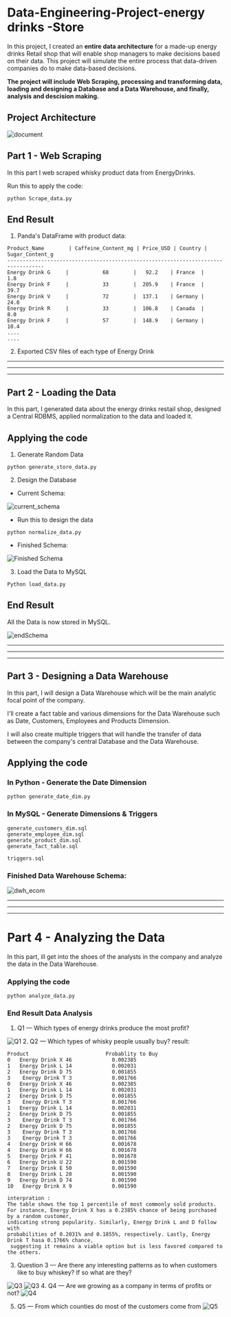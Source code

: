 # Data-Engineering-Project-energy drinks  -Store
In this project, I created an __entire data architecture__ for a made-up energy drinks Retail  shop that will enable shop managers to make decisions based on their data. 
This project will simulate the entire process that data-driven companies do to make data-based decisions.

__The project will include Web Scraping, processing and transforming data, loading and designing a Database and a Data Warehouse, and finally, analysis and descision making.__

## Project Architecture
![document](https://github.com/ayoub-elmarchoum/Stage-Data-Engineering-Energy-Drink-Store/blob/main/Project%20Architecture.jpg)


## Part 1 - Web Scraping
In this part I web scraped whisky product data from EnergyDrinks.

Run this to apply the code:

```
python Scrape_data.py

```



## End Result

1. Panda's DataFrame with product data:
```
Product_Name        | Caffeine_Content_mg | Price_USD | Country | Sugar_Content_g
----------------------------------------------------------------------------------
Energy Drink G     |           68        |   92.2    | France  |     1.8
Energy Drink F     |           33        |  205.9    | France  |    39.7
Energy Drink V     |           72        |  137.1    | Germany |    24.0
Energy Drink R     |           33        |  106.8    | Canada  |     8.0
Energy Drink F     |           57        |  148.9    | Germany |    10.4
....
....

```

2. Exported CSV files of each type of Energy Drink




**********************************************************************************************************************************
**********************************************************************************************************************************
**********************************************************************************************************************************

## Part 2 - Loading the Data
In this part, I generated data about the energy drinks restail shop, designed a Central RDBMS, applied normalization to the data and loaded it.

## Applying the code
1. Generate Random Data

```
python generate_store_data.py
```

2. Design the Database

- Current Schema:

![current_schema](https://github.com/ayoub-elmarchoum/Stage-Data-Engineering-Energy-Drink-Store/blob/main/images%20for%20github/Current%20Schema.svg)


- Run this to design the data
```
python normalize_data.py
```

- Finished Schema:

![Finished Schema](https://github.com/ayoub-elmarchoum/Stage-Data-Engineering-Energy-Drink-Store/blob/main/images%20for%20github/Finished%20Schema.jpg)

3. Load the Data to MySQL
```
Python load_data.py
```

## End Result
All the Data is now stored in MySQL.

![endSchema](https://github.com/ayoub-elmarchoum/Stage-Data-Engineering-Energy-Drink-Store/blob/main/images%20for%20github/endSchema.jpg)



**********************************************************************************************************************************
**********************************************************************************************************************************
**********************************************************************************************************************************

## Part 3 - Designing a Data Warehouse
In this part, I will design a Data Warehouse which will be the main analytic focal point of the company. 

I'll create a fact table and various dimensions for the Data Warehouse such as Date, Customers, Employees and Products Dimension.

I will also create multiple triggers that will handle the transfer of data between the company's central Database and the Data Warehouse.

## Applying the code

### In Python - Generate the Date Dimension

```
python generate_date_dim.py
```

### In MySQL - Generate Dimensions & Triggers

```
generate_customers_dim.sql
generate_employee_dim.sql
generate_product_dim.sql
generate_fact_table.sql

triggers.sql
```
### Finished Data Warehouse Schema:

![dwh_ecom](https://github.com/ayoub-elmarchoum/Stage-Data-Engineering-Energy-Drink-Store/blob/main/images%20for%20github/dwh_ecom.jpg)

**********************************************************************************************************************************
**********************************************************************************************************************************
**********************************************************************************************************************************

# Part 4 - Analyzing the Data
In this part, ill get into the shoes of the analysts in the company and analyze the data in the Data Warehouse.

### Applying the code
```
python analyze_data.py
```

### End Result  Data Analysis

1. Q1 — Which types of energy drinks produce the most profit?

![Q1](https://github.com/ayoub-elmarchoum/Stage-Data-Engineering-Energy-Drink-Store/blob/main/Part%204%20-%20Data%20Analysis/top_5_most_profitable_products.png)
2. Q2 — Which types of whisky people usually buy?
result:
```
Product                         Probablity to Buy
0   Energy Drink X 46             0.002385
1   Energy Drink L 14             0.002031
2   Energy Drink D 75             0.001855
3    Energy Drink T 3             0.001766
0   Energy Drink X 46             0.002385
1   Energy Drink L 14             0.002031
2   Energy Drink D 75             0.001855
3    Energy Drink T 3             0.001766
1   Energy Drink L 14             0.002031
2   Energy Drink D 75             0.001855
3    Energy Drink T 3             0.001766
2   Energy Drink D 75             0.001855
3    Energy Drink T 3             0.001766
3    Energy Drink T 3             0.001766
4   Energy Drink H 66             0.001678
4   Energy Drink H 66             0.001678
5   Energy Drink F 41             0.001678
6   Energy Drink U 22             0.001590
7   Energy Drink E 50             0.001590
8   Energy Drink L 20             0.001590
9   Energy Drink D 74             0.001590
10   Energy Drink X 9             0.001590

interpration : 
The table shows the top 1 percentile of most commonly sold products. 
For instance, Energy Drink X has a 0.2385% chance of being purchased by a random customer,
indicating strong popularity. Similarly, Energy Drink L and D follow with 
probabilities of 0.2031% and 0.1855%, respectively. Lastly, Energy Drink T hasa 0.1766% chance,
 suggesting it remains a viable option but is less favored compared to the others.
```



3. Question 3 — Are there any interesting patterns as to when customers like to buy whiskey? If so what are they?

![Q3](https://github.com/ayoub-elmarchoum/Stage-Data-Engineering-Energy-Drink-Store/blob/main/Part%204%20-%20Data%20Analysis/transactions_vs_month.png)
![Q3](https://github.com/ayoub-elmarchoum/Stage-Data-Engineering-Energy-Drink-Store/blob/main/Part%204%20-%20Data%20Analysis/energy_drink_sales_by_day.png)
4. Q4 — Are we growing as a company in terms of profits or not?
![Q4](https://github.com/ayoub-elmarchoum/Stage-Data-Engineering-Energy-Drink-Store/blob/main/Part%204%20-%20Data%20Analysis/Cumulative_Profit.png)


5. Q5 — From which counties do most of the customers come from
![Q5](https://github.com/ayoub-elmarchoum/Stage-Data-Engineering-Energy-Drink-Store/blob/main/Part%204%20-%20Data%20Analysis/top_countries_by_customers.png)

